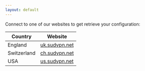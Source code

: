 ```yaml
---
layout: default
---
```


Connect to one of our websites to get retrieve your configuration:

| Country      | Website                                |
| ------------ | -------------------------------------- |
| England      | [uk.sudvpn.net](https://uk.sudvpn.net) |
| Switzerland  | [ch.sudvpn.net](https://ch.sudvpn.net) |
| USA          | [us.sudvpn.net](https://us.sudvpn.net) |
